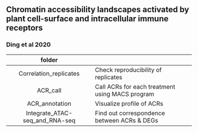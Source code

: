 ## Chromatin accessibility landscapes activated by plant cell-surface and intracellular immune receptors

### Ding et al 2020

| folder |  |
|:---:|---|
| Correlation_replicates | Check reproducibility of replicates |
| ACR_call | Call ACRs for each treatment using MACS program |
| ACR_annotation | Visualize profile of ACRs |
| Integrate_ATAC-seq_and_RNA-seq | Find out correspondence between ACRs & DEGs |
